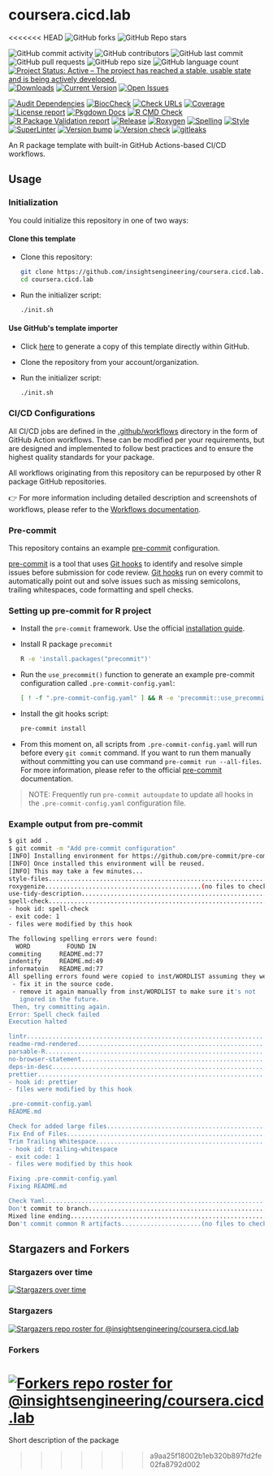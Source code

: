 # coursera.cicd.lab

<<<<<<< HEAD
![GitHub forks](https://img.shields.io/github/forks/insightsengineering/coursera.cicd.lab?style=social)
![GitHub Repo stars](https://img.shields.io/github/stars/insightsengineering/coursera.cicd.lab?style=social)

![GitHub commit activity](https://img.shields.io/github/commit-activity/m/insightsengineering/coursera.cicd.lab)
![GitHub contributors](https://img.shields.io/github/contributors/insightsengineering/coursera.cicd.lab)
![GitHub last commit](https://img.shields.io/github/last-commit/insightsengineering/coursera.cicd.lab)
![GitHub pull requests](https://img.shields.io/github/issues-pr/insightsengineering/coursera.cicd.lab)
![GitHub repo size](https://img.shields.io/github/repo-size/insightsengineering/coursera.cicd.lab)
![GitHub language count](https://img.shields.io/github/languages/count/insightsengineering/coursera.cicd.lab)
[![Project Status: Active – The project has reached a stable, usable state and is being actively developed.](https://www.repostatus.org/badges/latest/active.svg)](https://www.repostatus.org/#active)
[![Downloads](https://img.shields.io/github/downloads/insightsengineering/coursera.cicd.lab/latest/total)](https://tooomm.github.io/github-release-stats/?username=insightsengineering\&repository=coursera.cicd.lab)
[![Current Version](https://img.shields.io/github/r-package/v/insightsengineering/coursera.cicd.lab/main?color=purple\&label=package%20version)](https://github.com/insightsengineering/coursera.cicd.lab/tree/main)
[![Open Issues](https://img.shields.io/github/issues-raw/insightsengineering/coursera.cicd.lab?color=red\&label=open%20issues)](https://github.com/insightsengineering/coursera.cicd.lab/issues?q=is%3Aissue+is%3Aopen+sort%3Aupdated-desc)

[![Audit Dependencies](https://github.com/insightsengineering/coursera.cicd.lab/actions/workflows/audit.yaml/badge.svg)](https://github.com/insightsengineering/coursera.cicd.lab/actions/workflows/audit.yaml)
[![BiocCheck](https://github.com/insightsengineering/coursera.cicd.lab/actions/workflows/bioccheck.yaml/badge.svg)](https://github.com/insightsengineering/coursera.cicd.lab/actions/workflows/bioccheck.yaml)
[![Check URLs](https://github.com/insightsengineering/coursera.cicd.lab/actions/workflows/links.yaml/badge.svg)](https://github.com/insightsengineering/coursera.cicd.lab/actions/workflows/links.yaml)
[![Coverage](https://github.com/insightsengineering/coursera.cicd.lab/actions/workflows/test-coverage.yaml/badge.svg)](https://github.com/insightsengineering/coursera.cicd.lab/actions/workflows/test-coverage.yaml)
[![License report](https://github.com/insightsengineering/coursera.cicd.lab/actions/workflows/licenses.yaml/badge.svg)](https://github.com/insightsengineering/coursera.cicd.lab/actions/workflows/licenses.yaml)
[![Pkgdown Docs](https://github.com/insightsengineering/coursera.cicd.lab/actions/workflows/pkgdown.yaml/badge.svg)](https://github.com/insightsengineering/coursera.cicd.lab/actions/workflows/pkgdown.yaml)
[![R CMD Check](https://github.com/insightsengineering/coursera.cicd.lab/actions/workflows/build-check-install.yaml/badge.svg)](https://github.com/insightsengineering/coursera.cicd.lab/actions/workflows/build-check-install.yaml)
[![R Package Validation report](https://github.com/insightsengineering/coursera.cicd.lab/actions/workflows/validation.yaml/badge.svg)](https://github.com/insightsengineering/coursera.cicd.lab/actions/workflows/validation.yaml)
[![Release](https://github.com/insightsengineering/coursera.cicd.lab/actions/workflows/release.yaml/badge.svg)](https://github.com/insightsengineering/coursera.cicd.lab/actions/workflows/release.yaml)
[![Roxygen](https://github.com/insightsengineering/coursera.cicd.lab/actions/workflows/roxygen.yaml/badge.svg)](https://github.com/insightsengineering/coursera.cicd.lab/actions/workflows/roxygen.yaml)
[![Spelling](https://github.com/insightsengineering/coursera.cicd.lab/actions/workflows/spelling.yaml/badge.svg)](https://github.com/insightsengineering/coursera.cicd.lab/actions/workflows/spelling.yaml)
[![Style](https://github.com/insightsengineering/coursera.cicd.lab/actions/workflows/style.yaml/badge.svg)](https://github.com/insightsengineering/coursera.cicd.lab/actions/workflows/style.yaml)
[![SuperLinter](https://github.com/insightsengineering/coursera.cicd.lab/actions/workflows/linter.yaml/badge.svg)](https://github.com/insightsengineering/coursera.cicd.lab/actions/workflows/linter.yaml)
[![Version bump](https://github.com/insightsengineering/coursera.cicd.lab/actions/workflows/version-bump.yaml/badge.svg)](https://github.com/insightsengineering/coursera.cicd.lab/actions/workflows/version-bump.yaml)
[![Version check](https://github.com/insightsengineering/coursera.cicd.lab/actions/workflows/version.yaml/badge.svg)](https://github.com/insightsengineering/coursera.cicd.lab/actions/workflows/version.yaml)
[![gitleaks](https://github.com/insightsengineering/coursera.cicd.lab/actions/workflows/gitleaks.yaml/badge.svg)](https://github.com/insightsengineering/coursera.cicd.lab/actions/workflows/gitleaks.yaml)

<!-- links -->

[pre-commit]: https://pre-commit.com

[pre-commit installation]: https://pre-commit.com/#installation

[git hooks]: https://git-scm.com/book/en/v2/Customizing-Git-Git-Hooks

An R package template with built-in GitHub Actions-based CI/CD workflows.

## Usage

### Initialization

You could initialize this repository in one of two ways:

#### Clone this template

* Clone this repository:

  ```bash
  git clone https://github.com/insightsengineering/coursera.cicd.lab.git
  cd coursera.cicd.lab
  ```

* Run the initializer script:

  ```bash
  ./init.sh
  ```

#### Use GitHub's template importer

* Click [here](https://github.com/insightsengineering/coursera.cicd.lab/generate) to generate a copy of this template directly within GitHub.

* Clone the repository from your account/organization.

* Run the initializer script:

  ```bash
  ./init.sh
  ```

### CI/CD Configurations

All CI/CD jobs are defined in the [.github/workflows](./.github/workflows) directory in the form of GitHub Action workflows. These can be modified per your requirements, but are designed and implemented to follow best practices and to ensure the highest quality standards for your package.

All workflows originating from this repository can be repurposed by other R package GitHub repositories.

👉 For more information including detailed description and screenshots of workflows, please refer to the [Workflows documentation](./workflows.md).

### Pre-commit

This repository contains an example [pre-commit] configuration.

[pre-commit] is a tool that uses [Git hooks] to identify and resolve simple issues before submission for code review.
[Git hooks] run on every commit to automatically point out and solve issues such as missing semicolons, trailing whitespaces,
code formatting and spell checks.

### Setting up pre-commit for R project

* Install the `pre-commit` framework. Use the official [installation guide][pre-commit installation].

* Install R package `precommit`

  ```sh
  R -e 'install.packages("precommit")'
  ```

* Run the `use_precommit()` function to generate an example pre-commit configuration called `.pre-commit-config.yaml`:

  ```sh
  [ ! -f ".pre-commit-config.yaml" ] && R -e 'precommit::use_precommit()'
  ```

* Install the git hooks script:

  ```sh
  pre-commit install
  ```

* From this moment on, all scripts from `.pre-commit-config.yaml` will run before every `git commit` command. If you want to run them manually without committing you can use command `pre-commit run --all-files`. For more information, please refer to the official [pre-commit] documentation.

> NOTE: Frequently run `pre-commit autoupdate` to update all hooks in the `.pre-commit-config.yaml` configuration file.

### Example output from pre-commit

```sh
$ git add .
$ git commit -m "Add pre-commit configuration"
[INFO] Installing environment for https://github.com/pre-commit/pre-commit-hooks.
[INFO] Once installed this environment will be reused.
[INFO] This may take a few minutes...
style-files..............................................................Passed
roxygenize...........................................(no files to check)Skipped
use-tidy-description.....................................................Passed
spell-check..............................................................Failed
- hook id: spell-check
- exit code: 1
- files were modified by this hook

The following spelling errors were found:
  WORD          FOUND IN
commiting     README.md:77
indentify     README.md:49
informatoin   README.md:77
All spelling errors found were copied to inst/WORDLIST assuming they were not spelling errors and will be ignored in the future. Please  review the above list and for each word that is an actual typo:
 - fix it in the source code.
 - remove it again manually from inst/WORDLIST to make sure it's not
   ignored in the future.
 Then, try committing again.
Error: Spell check failed
Execution halted

lintr....................................................................Passed
readme-rmd-rendered......................................................Passed
parsable-R...............................................................Passed
no-browser-statement.....................................................Passed
deps-in-desc.............................................................Passed
prettier.................................................................Failed
- hook id: prettier
- files were modified by this hook

.pre-commit-config.yaml
README.md

Check for added large files..............................................Passed
Fix End of Files.........................................................Passed
Trim Trailing Whitespace.................................................Failed
- hook id: trailing-whitespace
- exit code: 1
- files were modified by this hook

Fixing .pre-commit-config.yaml
Fixing README.md

Check Yaml...............................................................Passed
Don't commit to branch...................................................Passed
Mixed line ending........................................................Passed
Don't commit common R artifacts......................(no files to check)Skipped
```

## Stargazers and Forkers

### Stargazers over time

[![Stargazers over time](https://starchart.cc/insightsengineering/coursera.cicd.lab.svg)](https://starchart.cc/insightsengineering/coursera.cicd.lab)

### Stargazers

[![Stargazers repo roster for @insightsengineering/coursera.cicd.lab](https://reporoster.com/stars/insightsengineering/coursera.cicd.lab)](https://github.com/insightsengineering/coursera.cicd.lab/stargazers)

### Forkers

[![Forkers repo roster for @insightsengineering/coursera.cicd.lab](https://reporoster.com/forks/insightsengineering/coursera.cicd.lab)](https://github.com/insightsengineering/coursera.cicd.lab/network/members)
=======
Short description of the package
>>>>>>> a9aa25f18002b1eb320b897fd2fe02fa8792d002
